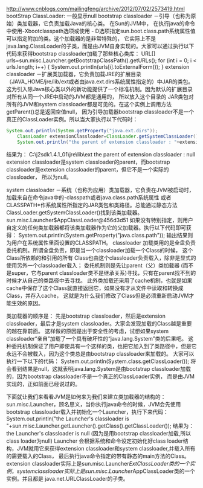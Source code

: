 http://www.cnblogs.com/mailingfeng/archive/2012/07/02/2573419.html
bootStrap ClassLoader:
一般显示null
bootstrap classloader －引导（也称为原始）类加载器，它负责加载Java的核心类。
在Sun的JVM中，
在执行java的命令中使用-Xbootclasspath选项或使用 - D选项指定sun.boot.class.path系统属性值可以指定附加的类。这个加载器的是非常特殊的，
它实际上不是 java.lang.ClassLoader的子类，而是由JVM自身实现的。大家可以通过执行以下代码来获得bootstrap classloader加载了那些核心类库：
URL[] urls=sun.misc.Launcher.getBootstrapClassPath().getURLs();
    for (int i = 0; i < urls.length; i++) {
      System.out.println(urls[i].toExternalForm());
    }
extension classloader －扩展类加载器，它负责加载JRE的扩展目录（JAVA_HOME/jre/lib/ext或者由java.ext.dirs系统属性指定的）中JAR的类包。
这为引入除Java核心类以外的新功能提供了一个标准机制。因为默认的扩展目录对所有从同一个JRE中启动的JVM都是通用的，
所以放入这个目录的 JAR类包对所有的JVM和system classloader都是可见的。在这个实例上调用方法getParent()总是返回空值null，
因为引导加载器bootstrap classloader不是一个真正的ClassLoader实例。所以当大家执行以下代码时：
```java
System.out.println(System.getProperty("java.ext.dirs"));
    ClassLoader extensionClassloader=ClassLoader.getSystemClassLoader().getParent();
    System.out.println("the parent of extension classloader : "+extensionClassloader.getParent());
```
 结果为：
 C:\j2sdk1.4.1_01\jre\lib\ext
 the parent of extension classloader : null
 extension classloader是system classloader的parent，而bootstrap classloader是extension classloader的parent，但它不是一个实际的classloader，
所以为null。

 system classloader －系统（也称为应用）类加载器，它负责在JVM被启动时，加载来自在命令java中的-classpath或者java.class.path系统属性
或者 CLASSPATH*作系统属性所指定的JAR类包和类路径。总能通过静态方法ClassLoader.getSystemClassLoader()找到该类加载器。
sun.misc.Launcher$AppClassLoader@456d3d51
如果没有特别指定，则用户自定义的任何类加载器都将该类加载器作为它的父加载器。执行以下代码即可获得：
    System.out.println(System.getProperty("java.class.path"));
 输出结果则为用户在系统属性里面设置的CLASSPATH。
 classloader 加载类用的是全盘负责委托机制。所谓全盘负责，即是当一个classloader加载一个Class的时候，
这个Class所依赖的和引用的所有 Class也由这个classloader负责载入，除非是显式的使用另外一个classloader载入；
委托机制则是先让parent（父）类加载器 (而不是super，它与parent classloader类不是继承关系)寻找，只有在parent找不到的时候才从自己的类路径中去寻找。
此外类加载还采用了cache机制，也就是如果 cache中保存了这个Class就直接返回它，如果没有才从文件中读取和转换成Class，并存入cache，
这就是为什么我们修改了Class但是必须重新启动JVM才能生效的原因。



 类加载器的顺序是：
 先是bootstrap classloader，然后是extension classloader，最后才是system classloader。大家会发现加载的Class越是重要的越在靠前面。
这样做的原因是出于安全性的考虑，试想如果system classloader“亲自”加载了一个具有破坏性的“java.lang.System”类的后果吧。
这种委托机制保证了用户即使具有一个这样的类，也把它加入到了类路径中，但是它永远不会被载入，因为这个类总是由bootstrap classloader来加载的。
大家可以执行一下以下的代码：
    System.out.println(System.class.getClassLoader());
 将会看到结果是null，这就表明java.lang.System是由bootstrap classloader加载的，因为bootstrap classloader不是一个真正的ClassLoader实例，
而是由JVM实现的，正如前面已经说过的。
 
 下面就让我们来看看JVM是如何来为我们来建立类加载器的结构的：
 sun.misc.Launcher，顾名思义，当你执行java命令的时候，JVM会先使用bootstrap classloader载入并初始化一个Launcher，执行下来代码：
   System.out.println("the Launcher's classloader is "+sun.misc.Launcher.getLauncher().getClass().getClassLoader());
 结果为：
   the Launcher's classloader is null (因为是用bootstrap classloader加载,所以class loader为null)
 Launcher 会根据系统和命令设定初始化好class loader结构，JVM就用它来获得extension classloader和system classloader,并载入所有的需要载入的Class，
最后执行java命令指定的带有静态的main方法的Class。extension classloader实际上是sun.misc.Launcher$ExtClassLoader类的一个实例，
system classloader实际上是sun.misc.Launcher$AppClassLoader类的一个实例。并且都是 java.net.URLClassLoader的子类。
 

